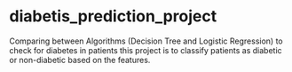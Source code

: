 # diabetis_prediction_project
Comparing between  Algorithms (Decision Tree and  Logistic Regression) to check for diabetes in patients this project is to classify patients as diabetic or non-diabetic based on the features. 

